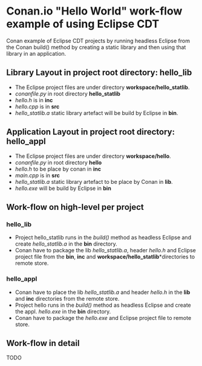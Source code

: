# Conan.io "Hello World" work-flow example of using Eclipse CDT
Conan example of Eclipse CDT projects by running headless Eclipse from the Conan build() method by creating a static library and then using that library in an application.


## Library Layout in project root directory: hello_lib
* The Eclipse project files are under directory **workspace/hello_statlib**.
* *conanfile.py* in root directory **hello_statlib**
* *hello.h* is in **inc**
* *hello.cpp* is in **src**
* *hello_statlib.a* static library artefact will be build by Eclipse in **bin**.

## Application Layout in project root directory: hello_appl
* The Eclipse project files are under directory **workspace/hello**.
* *conanfile.py* in root directory **hello**
* *hello.h* to be place by conan in **inc**
* *main.cpp* is in **src**
* *hello_statlib.a* static library artefact to be place by Conan in **lib**.
* *hello.exe* will be build  by Eclipse in **bin**

## Work-flow on high-level per project
### hello_lib
* Project hello_statlib runs in the *build()* method as headless Eclipse and create *hello_statlib.a* in the **bin** directory.
* Conan have to package the lib *hello_statlib.a*, header *hello.h* and Eclipse project file from the **bin**, **inc** and **workspace/hello_statlib***directories to remote store.

### hello_appl
* Conan have to place the lib *hello_statlib.a* and header *hello.h* in the **lib** and **inc** directories from the remote store.
* Project hello runs in the *build()* method as headless Eclipse and create the appl. *hello.exe* in the **bin** directory.
* Conan have to package the *hello.exe* and Eclipse project file to remote store.


## Work-flow in detail
TODO